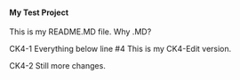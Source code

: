 #### My Test Project
This is my README.MD file. Why .MD?

CK4-1 Everything below line #4 This is my CK4-Edit version.

CK4-2 Still more changes.

